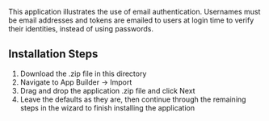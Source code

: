 This application illustrates the use of email authentication. Usernames must be email addresses and tokens are emailed to users at login time to verify their identities, instead of using passwords.

Installation Steps
------------------------------------
1. Download the .zip file in this directory
2. Navigate to App Builder -> Import
3. Drag and drop the application .zip file and click Next
4. Leave the defaults as they are, then continue through the remaining steps in the wizard to finish installing the application
